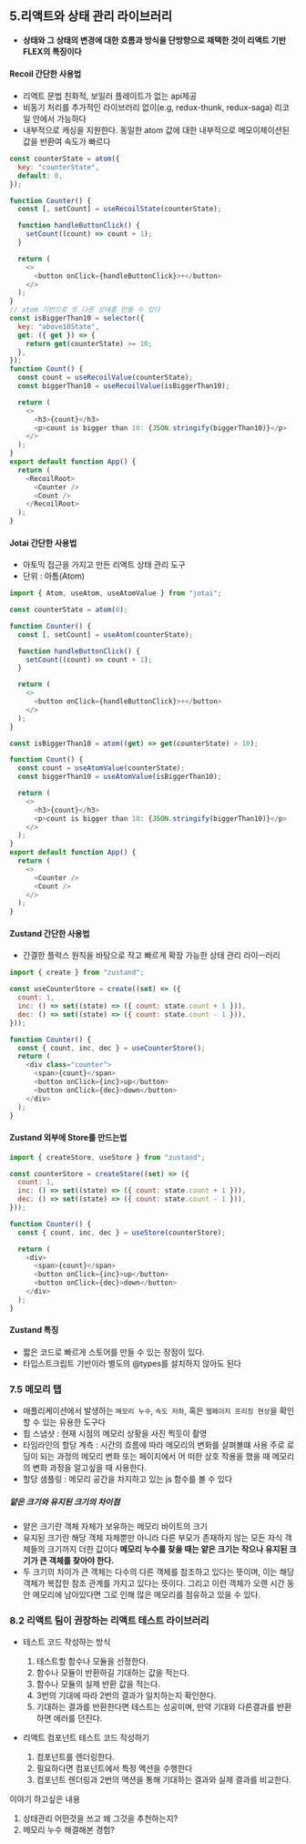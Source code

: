 ## 5.리액트와 상태 관리 라이브러리

- **상태와 그 상태의 변경에 대한 흐름과 방식을 단방향으로 채택한 것이 리액트 기반 FLEX의 특징이다**

#### Recoil 간단한 사용법
- 리액트 문법 친화적, 보일러 플레이트가 없는 api제공
- 비동기 처리를 추가적인 라이브러리 없이(e.g, redux-thunk, redux-saga) 리코일 안에서 가능하다
- 내부적으로 캐싱을 지원한다. 동일한 atom 값에 대한 내부적으로 메모이제이션된 값을 반환여 속도가 빠르다
```js
const counterState = atom({
  key: "counterState",
  default: 0,
});

function Counter() {
  const [, setCount] = useRecoilState(counterState);

  function handleButtonClick() {
    setCount((count) => count + 1);
  }

  return (
    <>
      <button onClick={handleButtonClick}>+</button>
    </>
  );
}
// atom 기반으로 또 다른 상태를 만들 수 있다
const isBiggerThan10 = selector({
  key: "above10State",
  get: ({ get }) => {
    return get(counterState) >= 10;
  },
});
function Count() {
  const count = useRecoilValue(counterState);
  const biggerThan10 = useRecoilValue(isBiggerThan10);

  return (
    <>
      <h3>{count}</h3>
      <p>count is bigger than 10: {JSON.stringify(biggerThan10)}</p>
    </>
  );
}
export default function App() {
  return (
    <RecoilRoot>
      <Counter />
      <Count />
    </RecoilRoot>
  );
}
```

#### Jotai 간단한 사용법
- 아토믹 접근을 가지고 만든 리액트 상태 관리 도구
- 단위 : 아톰(Atom)

```js
import { Atom, useAtom, useAtomValue } from "jotai";

const counterState = atom(0);

function Counter() {
  const [, setCount] = useAtom(counterState);

  function handleButtonClick() {
    setCount((count) => count + 1);
  }

  return (
    <>
      <button onClick={handleButtonClick}>+</button>
    </>
  );
}

const isBiggerThan10 = atom((get) => get(counterState) > 10);

function Count() {
  const count = useAtomValue(counterState);
  const biggerThan10 = useAtomValue(isBiggerThan10);

  return (
    <>
      <h3>{count}</h3>
      <p>count is bigger than 10: {JSON.stringify(biggerThan10)}</p>
    </>
  );
}
export default function App() {
  return (
    <>
      <Counter />
      <Count />
    </>
  );
}
```

#### Zustand 간단한 사용법
- 간결한 플럭스 원칙을 바탕으로 작고 빠르게 확장 가능한 상태 관리 라이ㅡ러리

```js
import { create } from "zustand";

const useCounterStore = create((set) => ({
  count: 1,
  inc: () => set((state) => ({ count: state.count + 1 })),
  dec: () => set((state) => ({ count: state.count - 1 })),
}));

function Counter() {
  const { count, inc, dec } = useCounterStore();
  return (
    <div class="counter">
      <span>{count}</span>
      <button onClick={inc}>up</button>
      <button onClick={dec}>down</button>
    </div>
  );
}
```

#### Zustand 외부에 Store를 만드는법

```js
import { createStore, useStore } from "zustand";

const counterStore = createStore((set) => ({
  count: 1,
  inc: () => set((state) => ({ count: state.count + 1 })),
  dec: () => set((state) => ({ count: state.count - 1 })),
}));

function Counter() {
  const { count, inc, dec } = useStore(counterStore);

  return (
    <div>
      <span>{count}</span>
      <button onClick={inc}>up</button>
      <button onClick={dec}>down</button>
    </div>
  );
}
```

#### Zustand 특징

- 짧은 코드로 빠르게 스토어를 만들 수 있는 장점이 있다.
- 타입스트크립트 기반이라 별도의 @types를 설치하지 않아도 된다

### 7.5 메모리 탭
- 애플리케이션에서 발생하는 `메모리 누수`, `속도 저하`, 혹은 `웹페이지 프리징 현상`을 확인 할 수 있는 유용한 도구다
- 힙 스냅샷 : 현재 시점의 메모리 상황을 사진 찍듯이 촬영
- 타임라인의 할당 계측 : 시간의 흐름에 따라 메모리의 변화를 살펴볼떄 사용 주로 로딩이 되는 과정의 메모리 변화 또는 페이지에서 어
떠한 상호 작용을 했을 때 메모리의 변화 과정을 알고싶을 때 사용한다.
- 할당 샘플링 : 메모리 공간을 차지하고 있는 js 함수를 볼 수 있다

##### 얕은 크기와 유지된 크기의 차이점
- 얕은 크기란 객체 자체가 보유하는 메모리 바이트의 크기
- 유지된 크기란 해당 객체 자체뿐만 아니라 다른 부모가 존재하지 않는 모든 자식 객체들의 크기까지 더한 값이다
**메모리 누수를 찾을 때는 얕은 크기는 작으나 유지된 크기가 큰 객체를 찾아야 한다.**
- 두 크기의 차이가 큰 객체는 다수의 다른 객체를 참조하고 있다는 뜻이며, 이는 해당 객체가 복잡한 참조 관계를
가지고 있다는 뜻이다. 그리고 이런 객체가 오랜 시간 동안 메모리에 남아있다면 그로 인해 많은 메모리를 점유하고 있을 수 있다.

### 8.2 리액트 팀이 권장하는 리액트 테스트 라이브러리
- 테스트 코드 작성하는 방식
  1. 테스트할 함수나 모듈을 선정한다.
  2. 함수나 모듈이 반환하길 기대하는 값을 적는다.
  3. 함수나 모듈의 실제 반환 값을 적는다.
  4. 3번의 기대에 따라 2번의 결과가 일치하는지 확인한다.
  5. 기대하는 결과를 반환한다면 테스트는 성공미며, 만약 기대와 다른결과를 반환하면 에러를 던진다.

- 리액트 컴포넌트 테스트 코드 작성하기
  1. 컴포넌트를 렌더링한다.
  2. 필요하다면 컴포넌트에서 특정 액션을 수행한다
  3. 컴포넌트 렌더링과 2번의 액션을 통해 기대하는 결과와 실제 결과를 비교한다.


이야기 하고싶은 내용
1. 상태관리 어떤것을 쓰고 왜 그것을 추천하는지?
2. 메모리 누수 해결해본 경험? 